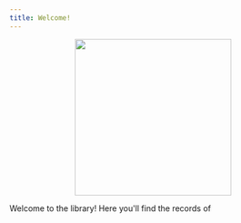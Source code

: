 ```yaml
---
title: Welcome!
---
```

<p style="text-align:center;"><img src="https://foundry-vtt-kb.s3.us-east-2.amazonaws.com/Images/Tokens/NPCs/Gor.png" width="275" height="275"></p>

Welcome to the library! Here you'll find the records of 